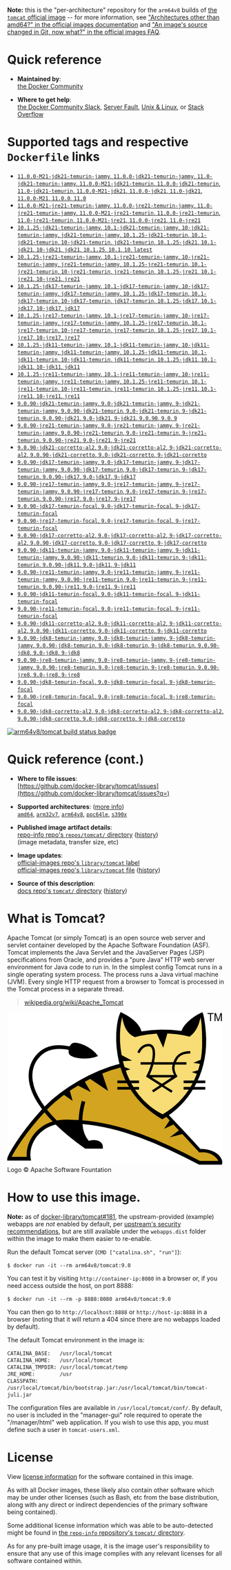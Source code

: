 <!--

********************************************************************************

WARNING:

    DO NOT EDIT "tomcat/README.md"

    IT IS AUTO-GENERATED

    (from the other files in "tomcat/" combined with a set of templates)

********************************************************************************

-->

**Note:** this is the "per-architecture" repository for the `arm64v8` builds of [the `tomcat` official image](https://hub.docker.com/_/tomcat) -- for more information, see ["Architectures other than amd64?" in the official images documentation](https://github.com/docker-library/official-images#architectures-other-than-amd64) and ["An image's source changed in Git, now what?" in the official images FAQ](https://github.com/docker-library/faq#an-images-source-changed-in-git-now-what).

# Quick reference

-	**Maintained by**:  
	[the Docker Community](https://github.com/docker-library/tomcat)

-	**Where to get help**:  
	[the Docker Community Slack](https://dockr.ly/comm-slack), [Server Fault](https://serverfault.com/help/on-topic), [Unix & Linux](https://unix.stackexchange.com/help/on-topic), or [Stack Overflow](https://stackoverflow.com/help/on-topic)

# Supported tags and respective `Dockerfile` links

-	[`11.0.0-M21-jdk21-temurin-jammy`, `11.0.0-jdk21-temurin-jammy`, `11.0-jdk21-temurin-jammy`, `11.0.0-M21-jdk21-temurin`, `11.0.0-jdk21-temurin`, `11.0-jdk21-temurin`, `11.0.0-M21-jdk21`, `11.0.0-jdk21`, `11.0-jdk21`, `11.0.0-M21`, `11.0.0`, `11.0`](https://github.com/docker-library/tomcat/blob/8e7b733a76bf1e79c0a58d2a64ed7e29f5caf17e/11.0/jdk21/temurin-jammy/Dockerfile)
-	[`11.0.0-M21-jre21-temurin-jammy`, `11.0.0-jre21-temurin-jammy`, `11.0-jre21-temurin-jammy`, `11.0.0-M21-jre21-temurin`, `11.0.0-jre21-temurin`, `11.0-jre21-temurin`, `11.0.0-M21-jre21`, `11.0.0-jre21`, `11.0-jre21`](https://github.com/docker-library/tomcat/blob/8e7b733a76bf1e79c0a58d2a64ed7e29f5caf17e/11.0/jre21/temurin-jammy/Dockerfile)
-	[`10.1.25-jdk21-temurin-jammy`, `10.1-jdk21-temurin-jammy`, `10-jdk21-temurin-jammy`, `jdk21-temurin-jammy`, `10.1.25-jdk21-temurin`, `10.1-jdk21-temurin`, `10-jdk21-temurin`, `jdk21-temurin`, `10.1.25-jdk21`, `10.1-jdk21`, `10-jdk21`, `jdk21`, `10.1.25`, `10.1`, `10`, `latest`](https://github.com/docker-library/tomcat/blob/3f32851578fdc88622b6dd24c83fef4195249c2d/10.1/jdk21/temurin-jammy/Dockerfile)
-	[`10.1.25-jre21-temurin-jammy`, `10.1-jre21-temurin-jammy`, `10-jre21-temurin-jammy`, `jre21-temurin-jammy`, `10.1.25-jre21-temurin`, `10.1-jre21-temurin`, `10-jre21-temurin`, `jre21-temurin`, `10.1.25-jre21`, `10.1-jre21`, `10-jre21`, `jre21`](https://github.com/docker-library/tomcat/blob/3f32851578fdc88622b6dd24c83fef4195249c2d/10.1/jre21/temurin-jammy/Dockerfile)
-	[`10.1.25-jdk17-temurin-jammy`, `10.1-jdk17-temurin-jammy`, `10-jdk17-temurin-jammy`, `jdk17-temurin-jammy`, `10.1.25-jdk17-temurin`, `10.1-jdk17-temurin`, `10-jdk17-temurin`, `jdk17-temurin`, `10.1.25-jdk17`, `10.1-jdk17`, `10-jdk17`, `jdk17`](https://github.com/docker-library/tomcat/blob/3f32851578fdc88622b6dd24c83fef4195249c2d/10.1/jdk17/temurin-jammy/Dockerfile)
-	[`10.1.25-jre17-temurin-jammy`, `10.1-jre17-temurin-jammy`, `10-jre17-temurin-jammy`, `jre17-temurin-jammy`, `10.1.25-jre17-temurin`, `10.1-jre17-temurin`, `10-jre17-temurin`, `jre17-temurin`, `10.1.25-jre17`, `10.1-jre17`, `10-jre17`, `jre17`](https://github.com/docker-library/tomcat/blob/3f32851578fdc88622b6dd24c83fef4195249c2d/10.1/jre17/temurin-jammy/Dockerfile)
-	[`10.1.25-jdk11-temurin-jammy`, `10.1-jdk11-temurin-jammy`, `10-jdk11-temurin-jammy`, `jdk11-temurin-jammy`, `10.1.25-jdk11-temurin`, `10.1-jdk11-temurin`, `10-jdk11-temurin`, `jdk11-temurin`, `10.1.25-jdk11`, `10.1-jdk11`, `10-jdk11`, `jdk11`](https://github.com/docker-library/tomcat/blob/3f32851578fdc88622b6dd24c83fef4195249c2d/10.1/jdk11/temurin-jammy/Dockerfile)
-	[`10.1.25-jre11-temurin-jammy`, `10.1-jre11-temurin-jammy`, `10-jre11-temurin-jammy`, `jre11-temurin-jammy`, `10.1.25-jre11-temurin`, `10.1-jre11-temurin`, `10-jre11-temurin`, `jre11-temurin`, `10.1.25-jre11`, `10.1-jre11`, `10-jre11`, `jre11`](https://github.com/docker-library/tomcat/blob/3f32851578fdc88622b6dd24c83fef4195249c2d/10.1/jre11/temurin-jammy/Dockerfile)
-	[`9.0.90-jdk21-temurin-jammy`, `9.0-jdk21-temurin-jammy`, `9-jdk21-temurin-jammy`, `9.0.90-jdk21-temurin`, `9.0-jdk21-temurin`, `9-jdk21-temurin`, `9.0.90-jdk21`, `9.0-jdk21`, `9-jdk21`, `9.0.90`, `9.0`, `9`](https://github.com/docker-library/tomcat/blob/139ed29a3847ee69219a980b34cfa31991713d38/9.0/jdk21/temurin-jammy/Dockerfile)
-	[`9.0.90-jre21-temurin-jammy`, `9.0-jre21-temurin-jammy`, `9-jre21-temurin-jammy`, `9.0.90-jre21-temurin`, `9.0-jre21-temurin`, `9-jre21-temurin`, `9.0.90-jre21`, `9.0-jre21`, `9-jre21`](https://github.com/docker-library/tomcat/blob/139ed29a3847ee69219a980b34cfa31991713d38/9.0/jre21/temurin-jammy/Dockerfile)
-	[`9.0.90-jdk21-corretto-al2`, `9.0-jdk21-corretto-al2`, `9-jdk21-corretto-al2`, `9.0.90-jdk21-corretto`, `9.0-jdk21-corretto`, `9-jdk21-corretto`](https://github.com/docker-library/tomcat/blob/139ed29a3847ee69219a980b34cfa31991713d38/9.0/jdk21/corretto-al2/Dockerfile)
-	[`9.0.90-jdk17-temurin-jammy`, `9.0-jdk17-temurin-jammy`, `9-jdk17-temurin-jammy`, `9.0.90-jdk17-temurin`, `9.0-jdk17-temurin`, `9-jdk17-temurin`, `9.0.90-jdk17`, `9.0-jdk17`, `9-jdk17`](https://github.com/docker-library/tomcat/blob/139ed29a3847ee69219a980b34cfa31991713d38/9.0/jdk17/temurin-jammy/Dockerfile)
-	[`9.0.90-jre17-temurin-jammy`, `9.0-jre17-temurin-jammy`, `9-jre17-temurin-jammy`, `9.0.90-jre17-temurin`, `9.0-jre17-temurin`, `9-jre17-temurin`, `9.0.90-jre17`, `9.0-jre17`, `9-jre17`](https://github.com/docker-library/tomcat/blob/139ed29a3847ee69219a980b34cfa31991713d38/9.0/jre17/temurin-jammy/Dockerfile)
-	[`9.0.90-jdk17-temurin-focal`, `9.0-jdk17-temurin-focal`, `9-jdk17-temurin-focal`](https://github.com/docker-library/tomcat/blob/139ed29a3847ee69219a980b34cfa31991713d38/9.0/jdk17/temurin-focal/Dockerfile)
-	[`9.0.90-jre17-temurin-focal`, `9.0-jre17-temurin-focal`, `9-jre17-temurin-focal`](https://github.com/docker-library/tomcat/blob/139ed29a3847ee69219a980b34cfa31991713d38/9.0/jre17/temurin-focal/Dockerfile)
-	[`9.0.90-jdk17-corretto-al2`, `9.0-jdk17-corretto-al2`, `9-jdk17-corretto-al2`, `9.0.90-jdk17-corretto`, `9.0-jdk17-corretto`, `9-jdk17-corretto`](https://github.com/docker-library/tomcat/blob/139ed29a3847ee69219a980b34cfa31991713d38/9.0/jdk17/corretto-al2/Dockerfile)
-	[`9.0.90-jdk11-temurin-jammy`, `9.0-jdk11-temurin-jammy`, `9-jdk11-temurin-jammy`, `9.0.90-jdk11-temurin`, `9.0-jdk11-temurin`, `9-jdk11-temurin`, `9.0.90-jdk11`, `9.0-jdk11`, `9-jdk11`](https://github.com/docker-library/tomcat/blob/139ed29a3847ee69219a980b34cfa31991713d38/9.0/jdk11/temurin-jammy/Dockerfile)
-	[`9.0.90-jre11-temurin-jammy`, `9.0-jre11-temurin-jammy`, `9-jre11-temurin-jammy`, `9.0.90-jre11-temurin`, `9.0-jre11-temurin`, `9-jre11-temurin`, `9.0.90-jre11`, `9.0-jre11`, `9-jre11`](https://github.com/docker-library/tomcat/blob/139ed29a3847ee69219a980b34cfa31991713d38/9.0/jre11/temurin-jammy/Dockerfile)
-	[`9.0.90-jdk11-temurin-focal`, `9.0-jdk11-temurin-focal`, `9-jdk11-temurin-focal`](https://github.com/docker-library/tomcat/blob/139ed29a3847ee69219a980b34cfa31991713d38/9.0/jdk11/temurin-focal/Dockerfile)
-	[`9.0.90-jre11-temurin-focal`, `9.0-jre11-temurin-focal`, `9-jre11-temurin-focal`](https://github.com/docker-library/tomcat/blob/139ed29a3847ee69219a980b34cfa31991713d38/9.0/jre11/temurin-focal/Dockerfile)
-	[`9.0.90-jdk11-corretto-al2`, `9.0-jdk11-corretto-al2`, `9-jdk11-corretto-al2`, `9.0.90-jdk11-corretto`, `9.0-jdk11-corretto`, `9-jdk11-corretto`](https://github.com/docker-library/tomcat/blob/139ed29a3847ee69219a980b34cfa31991713d38/9.0/jdk11/corretto-al2/Dockerfile)
-	[`9.0.90-jdk8-temurin-jammy`, `9.0-jdk8-temurin-jammy`, `9-jdk8-temurin-jammy`, `9.0.90-jdk8-temurin`, `9.0-jdk8-temurin`, `9-jdk8-temurin`, `9.0.90-jdk8`, `9.0-jdk8`, `9-jdk8`](https://github.com/docker-library/tomcat/blob/139ed29a3847ee69219a980b34cfa31991713d38/9.0/jdk8/temurin-jammy/Dockerfile)
-	[`9.0.90-jre8-temurin-jammy`, `9.0-jre8-temurin-jammy`, `9-jre8-temurin-jammy`, `9.0.90-jre8-temurin`, `9.0-jre8-temurin`, `9-jre8-temurin`, `9.0.90-jre8`, `9.0-jre8`, `9-jre8`](https://github.com/docker-library/tomcat/blob/139ed29a3847ee69219a980b34cfa31991713d38/9.0/jre8/temurin-jammy/Dockerfile)
-	[`9.0.90-jdk8-temurin-focal`, `9.0-jdk8-temurin-focal`, `9-jdk8-temurin-focal`](https://github.com/docker-library/tomcat/blob/139ed29a3847ee69219a980b34cfa31991713d38/9.0/jdk8/temurin-focal/Dockerfile)
-	[`9.0.90-jre8-temurin-focal`, `9.0-jre8-temurin-focal`, `9-jre8-temurin-focal`](https://github.com/docker-library/tomcat/blob/139ed29a3847ee69219a980b34cfa31991713d38/9.0/jre8/temurin-focal/Dockerfile)
-	[`9.0.90-jdk8-corretto-al2`, `9.0-jdk8-corretto-al2`, `9-jdk8-corretto-al2`, `9.0.90-jdk8-corretto`, `9.0-jdk8-corretto`, `9-jdk8-corretto`](https://github.com/docker-library/tomcat/blob/139ed29a3847ee69219a980b34cfa31991713d38/9.0/jdk8/corretto-al2/Dockerfile)

[![arm64v8/tomcat build status badge](https://img.shields.io/jenkins/s/https/doi-janky.infosiftr.net/job/multiarch/job/arm64v8/job/tomcat.svg?label=arm64v8/tomcat%20%20build%20job)](https://doi-janky.infosiftr.net/job/multiarch/job/arm64v8/job/tomcat/)

# Quick reference (cont.)

-	**Where to file issues**:  
	[https://github.com/docker-library/tomcat/issues](https://github.com/docker-library/tomcat/issues?q=)

-	**Supported architectures**: ([more info](https://github.com/docker-library/official-images#architectures-other-than-amd64))  
	[`amd64`](https://hub.docker.com/r/amd64/tomcat/), [`arm32v7`](https://hub.docker.com/r/arm32v7/tomcat/), [`arm64v8`](https://hub.docker.com/r/arm64v8/tomcat/), [`ppc64le`](https://hub.docker.com/r/ppc64le/tomcat/), [`s390x`](https://hub.docker.com/r/s390x/tomcat/)

-	**Published image artifact details**:  
	[repo-info repo's `repos/tomcat/` directory](https://github.com/docker-library/repo-info/blob/master/repos/tomcat) ([history](https://github.com/docker-library/repo-info/commits/master/repos/tomcat))  
	(image metadata, transfer size, etc)

-	**Image updates**:  
	[official-images repo's `library/tomcat` label](https://github.com/docker-library/official-images/issues?q=label%3Alibrary%2Ftomcat)  
	[official-images repo's `library/tomcat` file](https://github.com/docker-library/official-images/blob/master/library/tomcat) ([history](https://github.com/docker-library/official-images/commits/master/library/tomcat))

-	**Source of this description**:  
	[docs repo's `tomcat/` directory](https://github.com/docker-library/docs/tree/master/tomcat) ([history](https://github.com/docker-library/docs/commits/master/tomcat))

# What is Tomcat?

Apache Tomcat (or simply Tomcat) is an open source web server and servlet container developed by the Apache Software Foundation (ASF). Tomcat implements the Java Servlet and the JavaServer Pages (JSP) specifications from Oracle, and provides a "pure Java" HTTP web server environment for Java code to run in. In the simplest config Tomcat runs in a single operating system process. The process runs a Java virtual machine (JVM). Every single HTTP request from a browser to Tomcat is processed in the Tomcat process in a separate thread.

> [wikipedia.org/wiki/Apache_Tomcat](https://en.wikipedia.org/wiki/Apache_Tomcat)

![logo](https://raw.githubusercontent.com/docker-library/docs/8e31eb93a02d504d0cfe1da435aa31b377fc627d/tomcat/logo.png)Logo &copy; Apache Software Fountation

# How to use this image.

**Note:** as of [docker-library/tomcat#181](https://github.com/docker-library/tomcat/pull/181), the upstream-provided (example) webapps are *not* enabled by default, per [upstream's security recommendations](https://tomcat.apache.org/tomcat-9.0-doc/security-howto.html#Default_web_applications), but are still available under the `webapps.dist` folder within the image to make them easier to re-enable.

Run the default Tomcat server (`CMD ["catalina.sh", "run"]`):

```console
$ docker run -it --rm arm64v8/tomcat:9.0
```

You can test it by visiting `http://container-ip:8080` in a browser or, if you need access outside the host, on port 8888:

```console
$ docker run -it --rm -p 8888:8080 arm64v8/tomcat:9.0
```

You can then go to `http://localhost:8888` or `http://host-ip:8888` in a browser (noting that it will return a 404 since there are no webapps loaded by default).

The default Tomcat environment in the image is:

	CATALINA_BASE:   /usr/local/tomcat
	CATALINA_HOME:   /usr/local/tomcat
	CATALINA_TMPDIR: /usr/local/tomcat/temp
	JRE_HOME:        /usr
	CLASSPATH:       /usr/local/tomcat/bin/bootstrap.jar:/usr/local/tomcat/bin/tomcat-juli.jar

The configuration files are available in `/usr/local/tomcat/conf/`. By default, no user is included in the "manager-gui" role required to operate the "/manager/html" web application. If you wish to use this app, you must define such a user in `tomcat-users.xml`.

# License

View [license information](https://www.apache.org/licenses/LICENSE-2.0) for the software contained in this image.

As with all Docker images, these likely also contain other software which may be under other licenses (such as Bash, etc from the base distribution, along with any direct or indirect dependencies of the primary software being contained).

Some additional license information which was able to be auto-detected might be found in [the `repo-info` repository's `tomcat/` directory](https://github.com/docker-library/repo-info/tree/master/repos/tomcat).

As for any pre-built image usage, it is the image user's responsibility to ensure that any use of this image complies with any relevant licenses for all software contained within.
